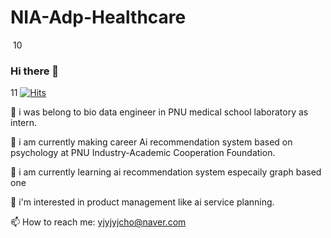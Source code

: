 # NIA-Adp-Healthcare

​
10
### Hi there 👋
11
[![Hits](https://hits.seeyoufarm.com/api/count/incr/badge.svg?url=https%3A%2F%2Fgithub.com%2Fyjyjyjcho&count_bg=%23DC1867&title_bg=%23030926&icon=&icon_color=%23E7E7E7&title=hits&edge_flat=false)](https://hits.seeyoufarm.com)

🔭 i was belong to bio data engineer in PNU medical school laboratory as intern.

🔭 i am currently making career Ai recommendation system based on psychology at PNU Industry-Academic Cooperation Foundation.

🌱 i am currently learning ai recommendation system especaily graph based one 

👯 i'm interested in product management like ai service planning.


📫 How to reach me: yjyjyjcho@naver.com

